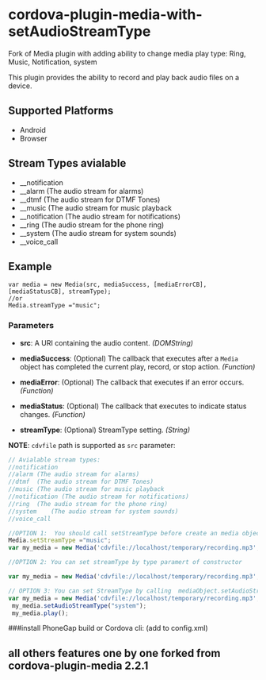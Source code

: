 <!--
# license: Licensed to the Apache Software Foundation (ASF) under one
#         or more contributor license agreements.  See the NOTICE file
#         distributed with this work for additional information
#         regarding copyright ownership.  The ASF licenses this file
#         to you under the Apache License, Version 2.0 (the
#         "License"); you may not use this file except in compliance
#         with the License.  You may obtain a copy of the License at
#
#           http://www.apache.org/licenses/LICENSE-2.0
#
#         Unless required by applicable law or agreed to in writing,
#         software distributed under the License is distributed on an
#         "AS IS" BASIS, WITHOUT WARRANTIES OR CONDITIONS OF ANY
#         KIND, either express or implied.  See the License for the
#         specific language governing permissions and limitations
#         under the License.
-->

# cordova-plugin-media-with-setAudioStreamType

Fork of Media plugin with adding ability to change media play type: Ring, Music, Notification, system


This plugin provides the ability to record and play back audio files on a device.


## Supported Platforms

- Android
- Browser

## Stream Types avialable 
- __notification
- __alarm	(The audio stream for alarms)
- __dtmf	(The audio stream for DTMF Tones)
- __music	(The audio stream for music playback
- __notification (The audio stream for notifications)
- __ring	(The audio stream for the phone ring)
- __system	(The audio stream for system sounds)
- __voice_call 
## Example 

    var media = new Media(src, mediaSuccess, [mediaErrorCB], [mediaStatusCB], streamType);  
    //or
    Media.streamType ="music";
	
### Parameters

- __src__: A URI containing the audio content. _(DOMString)_

- __mediaSuccess__: (Optional) The callback that executes after a `Media` object has completed the current play, record, or stop action. _(Function)_

- __mediaError__: (Optional) The callback that executes if an error occurs. _(Function)_

- __mediaStatus__: (Optional) The callback that executes to indicate status changes. _(Function)_
- __streamType__: (Optional) StreamType setting. _(String)_

__NOTE__: `cdvfile` path is supported as `src` parameter:
```javascript
// Avialable stream types:
//notification
//alarm	(The audio stream for alarms)
//dtmf	(The audio stream for DTMF Tones)
//music	(The audio stream for music playback
//notification (The audio stream for notifications)
//ring	(The audio stream for the phone ring)
//system	(The audio stream for system sounds)
//voice_call

//OPTION 1:  You should call setStreamType before create an media object
Media.setStreamType ="music";
var my_media = new Media('cdvfile://localhost/temporary/recording.mp3', ...);

//OPTION 2: You can set streamType by type paramert of constructor 

var my_media = new Media('cdvfile://localhost/temporary/recording.mp3', ..., "music");

// OPTION 3: You can set StreamType by calling  mediaObject.setAudioStreamType(type) methon BEFORE call play() method;
var my_media = new Media('cdvfile://localhost/temporary/recording.mp3', ...);
 my_media.setAudioStreamType("system");
 my_media.play();
```

###install
PhoneGap build or Cordova cli:  <plugin name="cordova-plugin-media-extended" source="npm" version="2.2.3"></plugin> (add to config.xml)


## all others features one by one forked from cordova-plugin-media 2.2.1

 

